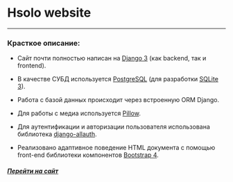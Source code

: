 

# Hsolo website


*****


### Красткое описание:

 * Сайт почти полностью написан на [Django 3](https://www.djangoproject.com/) (как backend, так и frontend).

 * В качестве СУБД используется [PostgreSQL](https://postgrespro.ru/) (для разработки [SQLite 3](https://www.sqlite.org/index.html)).

 * Работа с базой данных происходит через встроенную ORM Django.

 * Для работы с медиа используется [Pillow](https://python-pillow.org/).

 * Для аутентификации и авторизации пользователя использована библиотека [django-allauth](https://django-allauth.readthedocs.io/en/latest/index.html).

 * Реализовано адаптивное поведение HTML документа с помощью front-end библиотеки компонентов [Bootstrap 4](https://bootstrap-4.ru/).

##### [Перейти на сайт](https://hansolo0999.pythonanywhere.com)
